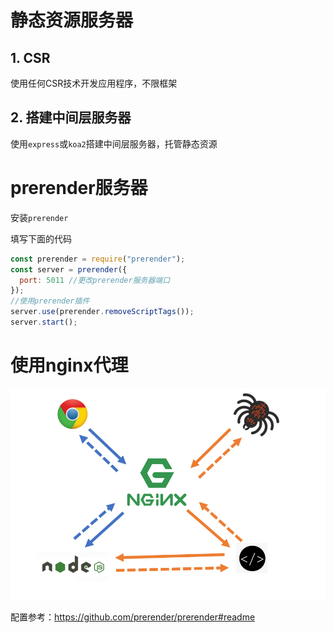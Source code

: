 # 静态资源服务器

## 1. CSR

使用任何CSR技术开发应用程序，不限框架

## 2. 搭建中间层服务器

使用`express`或`koa2`搭建中间层服务器，托管静态资源

# prerender服务器

安装`prerender`

填写下面的代码

```js
const prerender = require("prerender");
const server = prerender({
  port: 5011 //更改prerender服务器端口
});
//使用prerender插件
server.use(prerender.removeScriptTags());
server.start();
```

# 使用nginx代理

![](assets/2020-03-17-12-28-52.png)

配置参考：https://github.com/prerender/prerender#readme